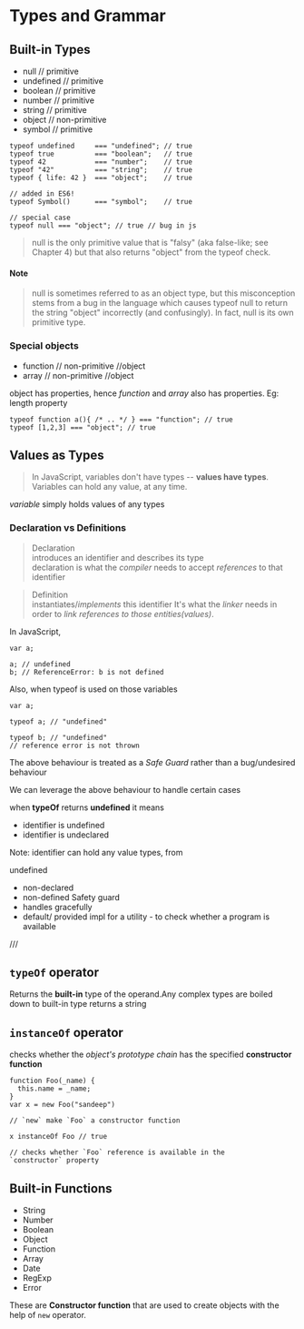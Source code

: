 # Types and Grammar


## Built-in Types

- null      // primitive
- undefined // primitive
- boolean   // primitive
- number    // primitive
- string    // primitive
- object    // non-primitive
- symbol    // primitive


```
typeof undefined     === "undefined"; // true
typeof true          === "boolean";   // true
typeof 42            === "number";    // true
typeof "42"          === "string";    // true
typeof { life: 42 }  === "object";    // true

// added in ES6!
typeof Symbol()      === "symbol";    // true

// special case
typeof null === "object"; // true // bug in js

```

>null is the only primitive value that is "falsy" (aka false-like; see Chapter 4)
>but that also returns "object" from the typeof check.

#### Note
> null is sometimes referred to as an object type, but this misconception stems from a bug in the language which causes typeof null to return the string "object" incorrectly (and confusingly). In fact, null is its own primitive type.

### Special objects
  - function // non-primitive //object
  - array    // non-primitive //object

object has properties, hence *function* and *array* also has properties. Eg: length property

```
typeof function a(){ /* .. */ } === "function"; // true
typeof [1,2,3] === "object"; // true

```


## Values as Types

>In JavaScript, variables don't have types -- **values have types**. Variables can hold any value, at any time.

*variable* simply holds values of any types

### Declaration vs Definitions
> Declaration  
> introduces an identifier and describes its type  
> declaration is what the *compiler* needs to accept *references* to that identifier

> Definition  
> instantiates/*implements* this identifier
> It's what the *linker* needs in order to *link references to those entities(values)*.

In JavaScript,  

```
var a;

a; // undefined
b; // ReferenceError: b is not defined
```

Also, when typeof is used on those variables
```
var a;

typeof a; // "undefined"

typeof b; // "undefined"
// reference error is not thrown

```

The above behaviour is treated as a *Safe Guard* rather than a bug/undesired behaviour

We can leverage the above behaviour to handle certain cases

when **typeOf** returns **undefined** it means
  - identifier is undefined
  - identifier is undeclared

Note: identifier can hold any value types, from

undefined
  - non-declared
  - non-defined
Safety guard
  - handles gracefully
  - default/ provided impl for a utility - to check whether a program is available



///
## `typeOf` operator
Returns the **built-in** type of the operand.Any complex
types are boiled down to built-in type
returns a string

## `instanceOf` operator
checks whether the *object's prototype chain* has the
specified **constructor function**

```
function Foo(_name) {
  this.name = _name;
}
var x = new Foo("sandeep")

// `new` make `Foo` a constructor function

x instanceOf Foo // true

// checks whether `Foo` reference is available in the
`constructor` property
```


## Built-in Functions

- String
- Number
- Boolean
- Object
- Function
- Array
- Date
- RegExp
- Error

These are **Constructor function** that are used to create objects with the
help of `new` operator.
